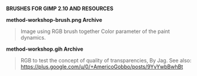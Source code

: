 **BRUSHES FOR GIMP 2.10 AND RESOURCES**

**method-workshop-brush.png Archive**
> Image using RGB brush together Color parameter of the paint dynamics.

**method-workshop.gih Archive**
> RGB to test the concept of quality of transparencies, By Jag.
> See also: https://plus.google.com/u/0/+AmericoGobbo/posts/9YvYwbBwhBt

